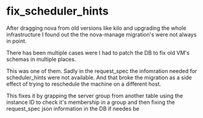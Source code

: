 # fix_scheduler_hints

After dragging nova from old versions like kilo and upgrading the whole infrastructure I found out the the nova-manage migration's were not always in point.

There has been multiple cases were I had to patch the DB to fix old VM's schemas in multiple places.

This was one of them. Sadly in the request_spec the infomration needed for scheduler_hints were not available. And that broke the migration as a side effect of trying to reschedule the machine on a different host.

This fixes it by grapping the server group from another table using the instance ID to check it's membership in a group and then fixing the request_spec json information in the DB if needes be
